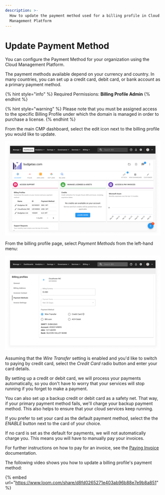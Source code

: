 ```yaml
---
description: >-
  How to update the payment method used for a billing profile in Cloud
  Management Platform
---
```


# Update Payment Method

You can configure the Payment Method for your organization using the Cloud Management Platform.

The payment methods available depend on your currency and country. In many countries, you can set up a credit card, debit card, or bank account as a primary payment method.

{% hint style="info" %}
Required Permissions: **Billing Profile Admin**
{% endhint %}

{% hint style="warning" %}
Please note that you must be assigned access to the specific Billing Profile under which the domain is managed in order to purchase a license.
{% endhint %}

From the main CMP dashboard, select the edit icon next to the billing profile you would like to update.

![A screenshot of the CMP dashboard](../.gitbook/assets/dashboard.png)

From the billing profile page, select _Payment Methods_ from the left-hand menu:

![A screenshot of the _Payment Methods_ screen](../.gitbook/assets/payment-methods.png)

Assuming that the _Wire Transfer_ setting is enabled and you'd like to switch to paying by credit card, select the _Credit Card_ radio button and enter your card details.

By setting up a credit or debit card, we will process your payments automatically, so you don't have to worry that your services will stop running if you forget to make a payment.

You can also set up a backup credit or debit card as a safety net. That way, if your primary payment method fails, we'll charge your backup payment method. This also helps to ensure that your cloud services keep running.

If you prefer to set your card as the default payment method, select the the _ENABLE_ button next to the card of your choice.

If no card is set as the default for payments, we will not automatically charge you. This means you will have to manually pay your invoices.

For further instructions on how to pay for an invoice, see the [Paying Invoice](paying-invoices-with-credit-card-or-ach.md) documentation.

The following video shows you how to update a billing profile's payment method:

{% embed url="https://www.loom.com/share/d8fd0265271e403ab96b88e7e9b8a851" %}
